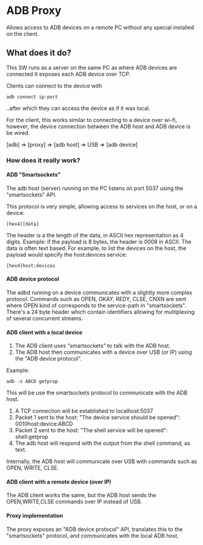 # ADB Proxy

Allows access to ADB devices on a remote PC without any special installed on the client.

## What does it do?

This SW runs as a server on the same PC as where ADB devices are connected
It exposes each ADB device over TCP.

Clients can connect to the device with

```
adb connect ip:port
```

..after which they can access the device as if it was local.

For the client, this works similar to connecting to a device over wi-fi, however, the device connection between the ADB host and ADB  device is be wired.

[adb] => [proxy] => [adb host] => USB => [adb device]

### How does it really work?

#### ADB "Smartsockets"

The adb host (server) running on the PC listens on port 5037 using the "smartsockets" API.

This protocol is very simple, allowing access to services on the host, or on a device:

```
[hex4][data]
```

The header is a the length of the data, in ASCII hex representation as 4 digits. 
Example: if the payload is 8 bytes, the header is 0008 in ASCII.
The data is often text based. For example, to list the devices on the host, the payload would specify the host:devices service: 

```
[hex4]host:devices
```

#### ADB device protocol

The adbd running on a device communicates with a slightly more complex protocol. 
Commands such as OPEN, OKAY, REDY, CLSE, CNXN are sent where OPEN kind of corresponds to the service-path in "smartsockets".
There's a 24 byte header which contain identifiers allowing for multiplexing of several concurrent streams.

#### ADB client with a local device

1. The ADB client uses "smartsockets" to talk with the ADB host. 
2. The ADB host then communicates with a device over USB (or IP) using the "ADB device protocol".

Example:
```
adb -s ABCD getprop 
```

This will be use the smartsockets protocol to communicate with the ADB host.
1. A TCP connection will be established to localhost:5037
1. Packet 1 sent to the host: "The device service should be opened": 0010host:device:ABCD
1. Packet 2 sent to the host: "The shell service will be opened": shell:getprop
1. The adb host will respond with the output from the shell command, as text.

Internally, the ADB host will communicate over USB with commands such as OPEN, WRITE, CLSE.

#### ADB client with a remote device (over IP)

The ADB client works the same, but the ADB host sends the OPEN,WRITE,CLSE commands over IP instead of USB.

#### Proxy implementation

The proxy exposes an "ADB device protocol" API, translates this to the "smartsockets" protocol, and communicates with the local ADB host.



